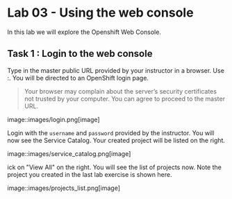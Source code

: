 # Lab 03 - Using the web console

In this lab we will explore the Openshift Web Console.

## Task 1 : Login to the web console

Type in the master public URL provided by your instructor in a browser. Use
<master public URL>:<port>. You will be directed to an OpenShift login page.

> Your browser may complain about the server’s security certificates not trusted by your computer. You can agree to proceed to the master URL.

image::images/login.png[image]

Login with the `username` and `password` provided by the instructor. You will now see the Service Catalog. Your created project will be listed on the right.

image::images/service_catalog.png[image]

ick on "View All" on the right. You will see the list of projects now.
Note the project you created in the last lab exercise is shown here.

image::images/projects_list.png[image]
